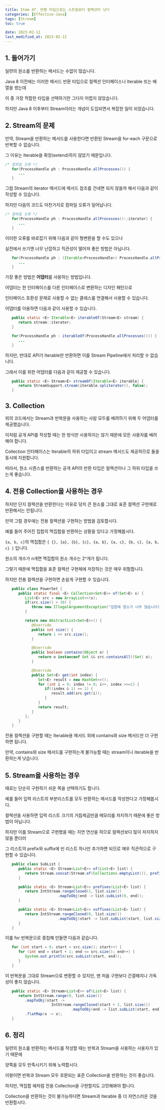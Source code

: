 ```yaml
---
title: Item 47. 반환 타입으로는 스트림보다 컬렉션이 낫다
categories: [Effective-Java]
tags: [Stream]
toc: true

date: 2023-02-12
last_modified_at: 2023-02-12
---
```


## 1. 들어가기

일련의 원소를 반환하는 메서드는 수없이 많습니다.

Java 8 이전에는 이러한 메서드 반환 타입으로 컬렉션 인터페이스나 Iterable 또는 배열을 썼는데

이 중 가장 적합한 타입을 선택하기란 그다지 어렵지 않았습니다.

하지만 Java 8 이후부터 Stream이라는 개념이 도입되면서 복잡한 일이 되었습니다.

## 2. Stream의 문제

만약, Stream을 반환하는 메서드를 사용한다면 반환된 Stream을 for-each 구문으로 반복할 수 없습니다.

그 이유는 Iterable을 확장(extend)하지 않았기 때문입니다.

```java
/* 컴파일 오류 */
   for(ProcessHandle ph : ProcessHandle.allProcesses()) {
      ...
   }
```

그럼 Stream의 iterator 메서드에 메서드 참조를 건네면 되지 않을까 해서 다음과 같이 작성할 수 있습니다.

하지만 다음의 코드도 마찬가지로 컴파일 오류가 일어납니다.

```java
/* 컴파일 오류 */
   for(ProcessHandle ph : ProcessHandle.allProcesses()::iterator) {
      ...
   }
```

이러한 오류를 바로잡기 위해 다음과 같이 형변환을 할 수도 있으나

실전에서 쓰기엔 너무 난잡하고 직관성이 떨어져 좋은 방법은 아닙니다.

```java
   for(ProcessHandle ph : (Iterable<ProcessHandle>) ProcessHandle.allProcesses()::iterator) {
      ...
   }
```

가장 좋은 방법은 **어댑터**를 사용하는 방법입니다.

어댑터는 한 인터페이스를 다른 인터페이스로 변환하는 디자인 패턴으로

인터페이스 호환성 문제로 사용할 수 없는 클래스를 연결해서 사용할 수 있습니다.

어댑터를 이용하면 다음과 같이 사용할 수 있습니다.

```java
   public static <E> Iterable<E> iterableOf(Stream<E> stream) {
      return stream::iterator;
   }

   for(ProcessHandle ph : iterableOf(ProcessHandle.allProcesses())) {
      ...
   }
```

하지만, 반대로 API가 Iterable만 반환하면 이를 Stream Pipeline에서 처리할 수 없습니다.

그래서 이를 위한 어댑터를 다음과 같이 제공할 수 있습니다.

```java
   public static <E> Stream<E> streamOf(Iterable<E> iterable) {
      return StreamSupport.stream(iterable.spliterator(), false);
   }
```

## 3. Collection

위의 코드에서는 Stream과 반복문을 사용하는 사람 모두를 배려하기 위해 두 어댑터를 제공했습니다.

이처럼 공개 API를 작성할 때는 한 방식만 사용하지는 않기 때문에 모든 사용자를 배려해야 합니다.

Collection 인터페이스는 Iterable의 하위 타입이고 stream 메서드도 제공하므로 둘을 동시에 지원합니다.

따라서, 원소 시퀀스를 반환하는 공개 API의 반환 타입은 컬렉션이나 그 하위 타입을 쓰는게 좋습니다.

## 4. 전용 Collection을 사용하는 경우

하지만 단지 컬렉션을 반환한다는 이유로 덩치 큰 원소를 그대로 표준 컬렉션 구현체로 반환해서는 안됩니다.

만약 그럴 경우에는 전용 컬렉션을 구현하는 방법을 검토합시다.

예를 들어 주어진 집합의 멱집합을 반환하는 상황을 있다고 가정해봅시다.

`{a, b, c}`의 멱집합은 `{ {}, {a}, {b}, {c}, {a, b}, {a, c}, {b, c}, {a, b, c} }` 입니다.

원소의 개수가 n개면 멱집합의 원소 개수는 2ⁿ개가 됩니다.

그렇기 때문에 멱집합을 표준 컬렉션 구현체에 저장하는 것은 매우 위험합니다.

하지만 전용 컬렉션을 구현하면 손쉽게 구현할 수 있습니다.

```java
   public class PowerSet {
      public static final <E> Collection<Set<E>> of(Set<E> s) {
         List<E> src = new ArrayList<>(s);
         if(src.size() > 30) {
            throw new IllegalArgumentException("집합에 원소가 너무 많습니다(최대 30개).: " + s);
         }

         return new AbstractList<Set<E>>() {
            @Override
            public int size() {
               return 1 << src.size();
            }

            @Override
            public boolean contains(Object o) {
               return o instanceof Set && src.containsAll((Set) o);
            }

            @Override
            public Set<E> get(int index) {
               Set<E> result = new HashSet<>();
               for (int i = 0; index != 0; i++, index >>=1) {
                  if((index & 1) == 1) {
                     result.add(src.get(i));
                  }
               }
               return result;
            }
         };
      }
   }
```

전용 컬렉션을 구현할 때는 Iterable용 메서드 외에 contains와 size 메서드만 더 구현하면 됩니다.

만약, contains와 size 메서드를 구현하는게 불가능할 때는 stream이나 iterable을 반환하는게 낫습니다.

## 5. Stream을 사용하는 경우

때로는 단순히 구현하기 쉬운 쪽을 선택하기도 합니다.

예를 들어 입력 리스트의 부분리스트를 모두 반환하는 메서드를 작성한다고 가정해봅시다.

컬렉션을 사용하면 입력 리스트 크기의 거듭제곱만큼 메모리를 차지하기 때문에 좋은 방법이 아닙니다.

하지만 이를 Stream으로 구현했을 때는 지연 연산을 하므로 컬렉션보다 많이 차지하지 않을 뿐더러

그 리스트의 prefix와 suffix에 빈 리스트 하나만 추가하면 되므로 매우 직관적으로 구현할 수 있습니다.

```java
   public class SubList {
      public static <E> Stream<List<E>> of(List<E> list) {
         return Stream.concat(Stream.of(Collections.emptyList()), prefixes(list).flatMap(SubList::suffixes));
      }

      public static <E> Stream<List<E>> prefixes(List<E> list) {
         return IntStream.rangeClosed(1, list.size())
                        .mapToObj(end -> list.subList(0, end));
      }

      public static <E> Stream<List<E>> suffixes(List<E> list) {
         return IntStream.rangeClosed(0, list.size())
                        .mapToObj(start -> list.subList(start, list.size()));
      }
   }
```

이를 for 반복문으로 중첩해 만들면 다음과 같습니다.

```java
   for (int start = 0; start < src.size(); start++) {
      for (int end = start + 1; end <= src.size(); end++) {
         System.out.println(src.subList(start, end));
      }
   }
```

이 반복문을 그대로 Stream으로 변환할 수 있지만, 맨 처음 구현보다 간결해지나 가독성이 좋지 않습니다.

```java
   public static <E> Stream<List<E>> of(List<E> list) {
      return IntStream.range(0, list.size())
         .mapToObj(start -> 
                     IntStream.rangeClosed(start + 1, list.size())
                              .mapToObj(end -> list.subList(start, end)))
         .flatMap(x -> x);
   }
```

## 6. 정리

일련의 원소를 반환하는 메서드를 작성할 때는 반복과 Stream을 사용하는 사용자가 있기 때문에

양쪽을 모두 만족시키기 위해 노력합시다.

이왕이면 반복과 Stream 모두 호환되는 표준 Collection을 반환하는 것이 좋습니다.

하지만, 멱집합 예처럼 전용 Collection을 구현할지도 고민해봐야 합니다.

Collection을 반환하는 것이 불가능하다면 Stream과 Iterable 중 더 자연스러운 것을 반환합시다.